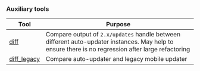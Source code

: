 ### Auxiliary tools
| Tool | Purpose |
| ---- | ------- |
| [diff](diff) | Compare output of `2.x/updates` handle between different auto-updater instances. May help to ensure there is no regression after large refactoring |
| [diff_legacy](diff_legacy) | Compare auto-updater and legacy mobile updater |

